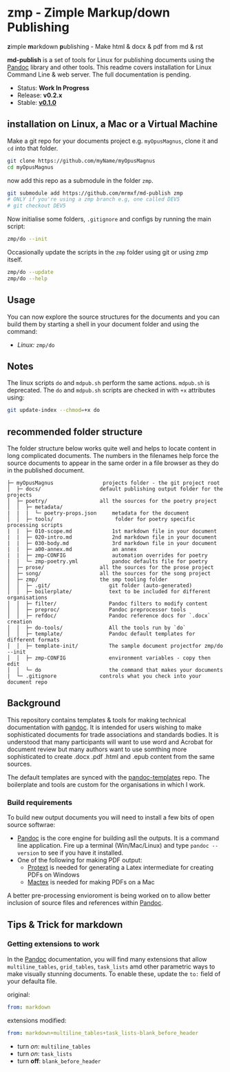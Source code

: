 # zmp - Zimple Markup/down Publishing

**z**imple **m**arkdown **p**ublishing - Make html & docx & pdf from md & rst

**md-publish** is a set of tools for Linux for publishing documents
using the [Pandoc] library and other tools. This readme covers installation
for Linux Command Line & web server. The full documentation is pending.

* Status: **Work In Progress**
* Release: **v0.2.x**
* Stable: [**v0.1.0**](https://github.com/mrmxf/md-publish/tree/v0.1.0)

## installation on Linux, a Mac or a Virtual Machine

Make a git repo for your documents project e.g. `myOpusMagnus`, clone it and
`cd` into that folder.

```sh
git clone https://github.com/myName/myOpusMagnus
cd myOpusMagnus
```

now add this repo as a submodule in the folder `zmp`.

```sh
git submodule add https://github.com/mrmxf/md-publish zmp
# ONLY if you're using a zmp branch e.g, one called DEV5
# git checkout DEV5
```

Now initialise some folders, `.gitignore` and configs by running the main script:

```sh
zmp/do --init
```

Occasionally update the scripts in the `zmp` folder using git or using zmp itself.

```sh
zmp/do --update
zmp/do --help
```

## Usage

You can now explore the source structures for the documents and you can build
them by starting a shell in your document folder and using the command:

* _Linux:_ `zmp/do`

## Notes

The linux scripts `do` and `mdpub.sh` perform the same actions. `mdpub.sh`
is deprecated. The `do` and `mdpub.sh` scripts are checked in with `+x`
attributes using:

```sh
git update-index --chmod=+x do
```

## recommended folder structure

The folder structure below works quite well and helps to locate content in long
complicated documents. The numbers in the filenames help force the source
documents to appear in the same order in a file browser as they do in the
published document.

```text
├─ myOpusMagnus                projects folder - the git project root
│  ├─ docs/                   default publishing output folder for the projects
│  ├─ poetry/                 all the sources for the poetry project
│  │  ├─ metadata/
|  |  |  └─ poetry-props.json     metadata for the document
│  │  ├─ tools/                    folder for poetry specific processing scripts
|  |  ├─ 010-scope.md             1st markdown file in your document
|  |  ├─ 020-intro.md             2nd markdown file in your document
|  |  ├─ 030-body.md              3rd markdown file in your document
|  |  ├─ a00-annex.md             an annex
|  |  ├─ zmp-CONFIG               automation overrides for poetry
|  |  └─ zmp-poetry.yml           pandoc defaults file for poetry
│  ├─ prose/                  all the sources for the prose project
│  ├─ song/                   all the sources for the song project
│  ├─ zmp/                    the smp tooling folder
│  │  ├─ .git/                   git folder (auto-generated)
│  │  ├─ boilerplate/            text to be included for different organisations
│  │  ├─ filter/                 Pandoc filters to modify content
│  │  ├─ preproc/                Pandoc preprocessor tools
│  │  ├─ refdoc/                 Pandoc reference docs for `.docx` creation
│  │  ├─ do-tools/               All the tools run by `do`
│  │  ├─ template/               Pandoc default templates for different formats
│  │  ├─ template-init/          The sample document projectfor zmp/do --init
│  │  ├─ zmp-CONFIG              environment variables - copy then edit
│  │  └─ do                      the command that makes your documents
|  └─ .gitignore              controls what you check into your document repo
```

## Background

This repository contains templates & tools for making technical documentation
with [pandoc]. It is intended for users wishing to make sophisticated
documents for trade associations and standards bodies. It is understood
that many participants will want to use word and Acrobat for document
review but many authors want to use somthing more sophisticated to
create .docx .pdf .html and .epub content from the same sources.

The default templates are synced with the [pandoc-templates] repo. The
boilerplate and tools are custom for the organisations in which I work.

### Build requirements

To build new output documents you will need to install a few bits of open
source softwrae:

* [Pandoc] is the core engine for building asll the outputs. It is a command
  line application. Fire up a terminal (Win/Mac/Linux) and type
   `pandoc --version` to see if you have it installed.
* One of the following for making PDF output:
  * [Protext] is needed for generating a Latex intermediate for creating PDFs
     on Windows
  * [Mactex] is needed for making PDFs on a Mac

A better pre-processing envioroment is being worked on to allow better
inclusion of source files and references within [Pandoc].

## Tips & Trick for markdown

### Getting extensions to work

In the [Pandoc] documentation, you will find many extensions that allow
`multiline_tables`, `grid_tables`, `task_lists` amd other parametric ways
to make visually stunning documents. To enable these, update the `to:`
field of your defaulta file.

original:

```yaml
from: markdown
```

extensions modified:

```yaml
from: markdown+multiline_tables+task_lists-blank_before_header
```

* turn _on_: `multiline_tables`
* turn _on_: `task_lists`
* turn **off**: `blank_before_header`

[Mr MXF]:https://mrmxf.com
[Pandoc]:https://pandoc.org
[pandoc-templates]:https://github.com/jgm/pandoc-templates
[protext]:https://www.tug.org/protext/
[mactex]:https://tug.org/mactex/
